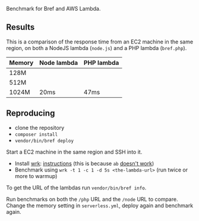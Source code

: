 Benchmark for Bref and AWS Lambda.

## Results

This is a comparison of the response time from an EC2 machine in the same region, on both a NodeJS lambda (`node.js`) and a PHP lambda (`bref.php`).

| Memory | Node lambda | PHP lambda |
|--------|-------------|------------|
| 128M   |             |            |
| 512M   |             |            |
| 1024M  |        20ms |       47ms |

## Reproducing

- clone the repository
- `composer install`
- `vendor/bin/bref deploy`

Start a EC2 machine in the same region and SSH into it.

- Install [wrk](https://github.com/wg/wrk): [instructions](https://github.com/wg/wrk/wiki/Installing-wrk-on-Linux#centos--redhat--fedora) (this is because `ab` [doesn't work](https://forums.aws.amazon.com/thread.jspa?threadID=193615))
- Benchmark using `wrk -t 1 -c 1 -d 5s <the-lambda-url>` (run twice or more to warmup)

To get the URL of the lambdas run `vendor/bin/bref info`.

Run benchmarks on both the `/php` URL and the `/node` URL to compare. Change the memory setting in `serverless.yml`, deploy again and benchmark again.
